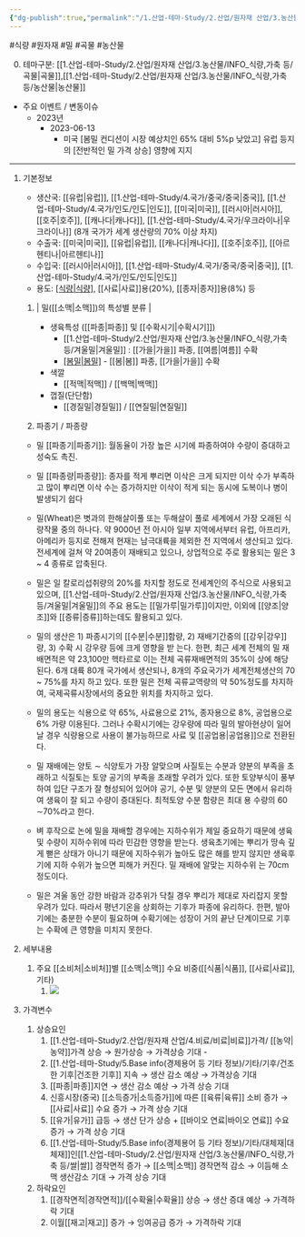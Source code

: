 ```yaml
---
{"dg-publish":true,"permalink":"/1.산업-테마-Study/2.산업/원자재 산업/3.농산물/INFO_식량,가축 등/밀/","created":"2024-11-20T21:02:28.918+09:00","updated":"2025-06-26T13:27:33.831+09:00"}
---
```


#식량  #원자재 #밀 #곡물 #농산물 

0. 테마구분: [[1.산업-테마-Study/2.산업/원자재 산업/3.농산물/INFO_식량,가축 등/곡물\|곡물]],[[1.산업-테마-Study/2.산업/원자재 산업/3.농산물/INFO_식량,가축 등/농산물\|농산물]]


- 주요 이벤트 / 변동이슈
	- 2023년
		- 2023-06-13
			- 미국 [봄밀 컨디션이 시장 예상치인 65% 대비 5%p 낮았고] 유럽 등지의 [전반적인 밀 가격 상승] 영향에 지지

---

1. 기본정보

	- 생산국: [[유럽\|유럽]], [[1.산업-테마-Study/4.국가/중국/중국\|중국]], [[1.산업-테마-Study/4.국가/인도/인도\|인도]], [[미국\|미국]], [[러시아\|러시아]], [[호주\|호주]], [[캐나다\|캐나다]], [[1.산업-테마-Study/4.국가/우크라이나\|우크라이나]] (8개 국가가 세계 생산량의 70% 이상 차지)
	- 수출국: [[미국\|미국]], [[유럽\|유럽]], [[캐나다\|캐나다]], [[호주\|호주]], [[아르헨티나\|아르헨티나]]
	- 수입국:  [[러시아\|러시아]], [[1.산업-테마-Study/4.국가/중국/중국\|중국]], [[1.산업-테마-Study/4.국가/인도/인도\|인도]]
	- 용도: [[식량\|식량]](60%), [[사료\|사료]]용(20%), [[종자\|종자]]용(8%) 등

	1. | 밀([[소맥\|소맥]])의 특성별 분류 |
		- 생육특성 ([[파종\|파종]] 및 [[수확시기\|수확시기]])
			- [[1.산업-테마-Study/2.산업/원자재 산업/3.농산물/INFO_식량,가축 등/겨울밀\|겨울밀]] : [[가을\|가을]] 파종, [[여름\|여름]] 수확 
			- [[봄밀\|봄밀]](듀럼포함) - [[봄\|봄]] 파종, [[가을\|가을]] 수확 
		- 색깔 
			- [[적맥\|적맥]] / [[백맥\|백맥]] 
		- 껍질(단단함) 
			- [[경질밀\|경질밀]] / [[연질밀\|연질밀]]

	2. 파종기 / 파종량
	- 밀 [[파종기\|파종기]]: 월동율이 가장 높은 시기에 파종하여야 수량이 증대하고 성숙도 촉진. 
	- 밀 [[파종량\|파종량]]: 종자를 적게 뿌리면 이삭은 크게 되지만 이삭 수가 부족하고 많이 뿌리면 이삭 수는 증가하지만 이삭이 적게 되는 동시에 도복이나 병이 발생되기 쉽다

	- 밀(Wheat)은 볏과의 한해살이풀 또는 두해살이 풀로 세계에서 가장 오래된 식량작물 중의 하나다. 약 9000년 전 아시아 일부 지역에서부터 유럽, 아프리카, 아메리카 등지로 전해져 현재는 남극대륙을 제외한 전 지역에서 생산되고 있다. 전세계에 걸쳐 약 20여종이 재배되고 있으나, 상업적으로 주로 활용되는 밀은 3 ~ 4 종류로 압축된다. 
	- 밀은 일 칼로리섭취량의 20%를 차지할 정도로 전세계인의 주식으로 사용되고 있으며, [[1.산업-테마-Study/2.산업/원자재 산업/3.농산물/INFO_식량,가축 등/겨울밀\|겨울밀]]의 주요 용도는 [[밀가루\|밀가루]]이지만, 이외에 [[양조\|양조]]와 [[증류\|증류]]하는데도 활용되고 있다. 
	- 밀의 생산은 1) 파종시기의 [[수분\|수분]]함량, 2) 재배기간중의 [[강우\|강우]]량, 3) 수확 시 강우량 등에 크게 영향을 받 는다. 한편, 최근 세계 전체의 밀 재배면적은 약 23,100만 헥타르로 이는 전체 곡류재배면적의 35%이 상에 해당된다. 6개 대륙 80개 국가에서 생산되나, 8개의 주요국가가 세계전체생산의 70 ~ 75%를 차지 하고 있다. 또한 밀은 전체 곡류교역량의 약 50%정도를 차지하여, 국제곡류시장에서의 중요한 위치를 차지하고 있다. 
	- 밀의 용도는 식용으로 약 65%, 사료용으로 21%, 종자용으로 8%, 공업용으로 6% 가량 이용된다. 그러나 수확시기에는 강우량에 따라 밀의 발아현상이 일어날 경우 식량용으로 사용이 불가능하므로 사료 및 [[공업용\|공업용]]으로 전환된다. 
	- 밀 재배에는 양토 ∼ 식양토가 가장 알맞으며 사질토는 수분과 양분의 부족을 초래하고 식질토는 토양 공기의 부족을 초래할 우려가 있다. 또한 토양부식이 풍부하여 입단 구조가 잘 형성되어 있어야 공기, 수분 및 양분의 모든 면에서 유리하여 생육이 잘 되고 수량이 증대된다. 최적토양 수분 함량은 최대 용 수량의 60 ∼70%라고 한다. 
	- 벼 후작으로 논에 밀을 재배할 경우에는 지하수위가 제일 중요하기 때문에 생육 및 수량이 지하수위에 따라 민감한 영향을 받는다. 생육초기에는 뿌리가 땅속 깊게 뻗은 상태가 아니기 때문에 지하수위가 높아도 많은 해를 받지 않지만 생육후기에 지하 수위가 높으면 피해가 커진다. 밀 재배에 알맞는 지하수위 는 70cm 정도이다. 
	- 밀은 겨울 동안 강한 바람과 강추위가 닥칠 경우 뿌리가 제대로 자리잡지 못할 우려가 있다. 따라서 평년기온을 상회하는 기후가 파종에 유리하다. 한편, 발아기에는 충분한 수분이 필요하며 수확기에는 성장이 거의 끝난 단계이므로 기후는 수확에 큰 영향을 미치지 못한다.

2. 세부내용
	1. 주요 [[소비처\|소비처]]별 [[소맥\|소맥]] 수요 비중([[식품\|식품]], [[사료\|사료]], 기타)
		1. ![](https://i.imgur.com/raJfeIQ.jpg)

3. 가격변수
	1. 상승요인
		1. [[1.산업-테마-Study/2.산업/원자재 산업/4.비료/비료\|비료]]가격/ [[농약\|농약]]가격 상승 → 원가상승 → 가격상승 기대 -
		2.  [[1.산업-테마-Study/5.Base info(경제용어 등 기타 정보)/기타/기후/건조한 기후\|건조한 기후]] 지속 → 생산 감소 예상 → 가격상승 기대 
		3. [[파종\|파종]]지연 → 생산 감소 예상 → 가격 상승 기대 
		4. 신흥시장(중국) [[소득증가\|소득증가]]에 따른 [[육류\|육류]] 소비 증가 → [[사료\|사료]] 수요 증가 → 가격 상승 기대 
		5. [[유가\|유가]] 급등 → 생산 단가 상승 + [[바이오 연료\|바이오 연료]] 수요 증가 → 가격 상승 기대 
		6. [[1.산업-테마-Study/5.Base info(경제용어 등 기타 정보)/기타/대체재\|대체재]]인[[1.산업-테마-Study/2.산업/원자재 산업/3.농산물/INFO_식량,가축 등/쌀\|쌀]] 경작면적 증가 → [[소맥\|소맥]] 경작면적 감소 → 이듬해 소맥 생산감소 기대  → 가격 상승 기대 
	2. 하락요인
		1. [[경작면적\|경작면적]]/[[수확율\|수확율]] 상승 → 생산 증대 예상 → 가격하락 기대 
		2. 이월[[재고\|재고]] 증가 → 잉여공급 증가 → 가격하락 기대 
